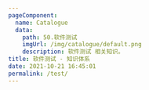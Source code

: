 ```yaml
---
pageComponent: 
  name: Catalogue
  data: 
    path: 50.软件测试
    imgUrl: /img/catalogue/default.png
    description: 软件测试 相关知识。
title: 软件测试 - 知识体系
date: 2021-10-21 16:45:01
permalink: /test/
---
```


